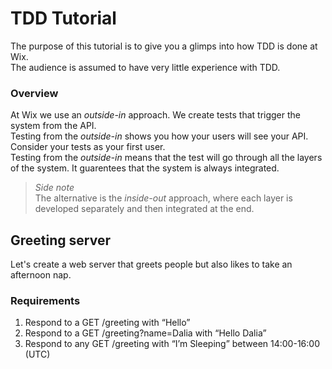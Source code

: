 # TDD Tutorial
The purpose of this tutorial is to give you a glimps into how TDD is done at Wix.  
The audience is assumed to have very little experience with TDD.
### Overview
At Wix we use an _outside-in_ approach. We create tests that trigger the system from the API.  
Testing from the _outside-in_ shows you how your users will see your API. Consider your tests as your first user.  
Testing from the _outside-in_ means that the test will go through all the layers of the system. It guarentees that the system is always integrated.  
> _Side note_  
> The alternative is the _inside-out_ approach, where each layer is developed separately and then integrated at the end.
## Greeting server
Let's create a web server that greets people but also likes to take an afternoon nap.
### Requirements
1. Respond to a GET /greeting with “Hello”
2. Respond to a GET /greeting?name=Dalia with “Hello Dalia”
3. Respond to any GET /greeting with “I’m Sleeping” between 14:00-16:00 (UTC)
